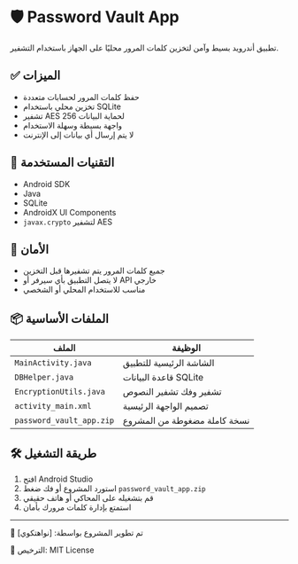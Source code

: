 # 🛡️ Password Vault App

تطبيق أندرويد بسيط وآمن لتخزين كلمات المرور محليًا على الجهاز باستخدام التشفير.

## ✅ الميزات

- حفظ كلمات المرور لحسابات متعددة
- تخزين محلي باستخدام SQLite
- تشفير AES 256 لحماية البيانات
- واجهة بسيطة وسهلة الاستخدام
- لا يتم إرسال أي بيانات إلى الإنترنت

## 📱 التقنيات المستخدمة

- Android SDK
- Java
- SQLite
- AndroidX UI Components
- `javax.crypto` لتشفير AES

## 🔐 الأمان

- جميع كلمات المرور يتم تشفيرها قبل التخزين
- لا يتصل التطبيق بأي سيرفر أو API خارجي
- مناسب للاستخدام المحلي أو الشخصي

## 📦 الملفات الأساسية

| الملف | الوظيفة |
|------|---------|
| `MainActivity.java` | الشاشة الرئيسية للتطبيق |
| `DBHelper.java` | قاعدة البيانات SQLite |
| `EncryptionUtils.java` | تشفير وفك تشفير النصوص |
| `activity_main.xml` | تصميم الواجهة الرئيسية |
| `password_vault_app.zip` | نسخة كاملة مضغوطة من المشروع |

## 🛠️ طريقة التشغيل

1. افتح Android Studio
2. استورد المشروع أو فك ضغط `password_vault_app.zip`
3. قم بتشغيله على المحاكي أو هاتف حقيقي
4. استمتع بإدارة كلمات مرورك بأمان

---

👤 تم تطوير المشروع بواسطة: [نواهتكوي]

📄 الترخيص: MIT License
